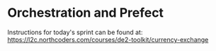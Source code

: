 # Orchestration and Prefect

Instructions for today's sprint can be found at: https://l2c.northcoders.com/courses/de2-toolkit/currency-exchange
